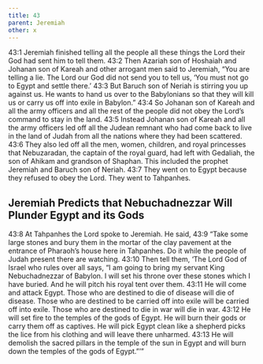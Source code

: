 ```yaml
---
title: 43
parent: Jeremiah
other: x
---
```



<a name="43:1">43:1</a> Jeremiah finished telling all the people all these things the Lord their God had sent him to tell them. <a name="43:2">43:2</a> Then Azariah son of Hoshaiah and Johanan son of Kareah and other arrogant men said to Jeremiah, “You are telling a lie. The Lord our God did not send you to tell us, ‘You must not go to Egypt and settle there.’ <a name="43:3">43:3</a> But Baruch son of Neriah is stirring you up against us. He wants to hand us over to the Babylonians so that they will kill us or carry us off into exile in Babylon.” <a name="43:4">43:4</a> So Johanan son of Kareah and all the army officers and all the rest of the people did not obey the Lord’s command to stay in the land. <a name="43:5">43:5</a> Instead Johanan son of Kareah and all the army officers led off all the Judean remnant who had come back to live in the land of Judah from all the nations where they had been scattered. <a name="43:6">43:6</a> They also led off all the men, women, children, and royal princesses that Nebuzaradan, the captain of the royal guard, had left with Gedaliah, the son of Ahikam and grandson of Shaphan. This included the prophet Jeremiah and Baruch son of Neriah. <a name="43:7">43:7</a> They went on to Egypt because they refused to obey the Lord. They went to Tahpanhes.

## Jeremiah Predicts that Nebuchadnezzar Will Plunder Egypt and its Gods

<a name="43:8">43:8</a> At Tahpanhes the Lord spoke to Jeremiah. He said, <a name="43:9">43:9</a> “Take some large stones and bury them in the mortar of the clay pavement at the entrance of Pharaoh’s house here in Tahpanhes. Do it while the people of Judah present there are watching. <a name="43:10">43:10</a> Then tell them, ‘The Lord God of Israel who rules over all says, “I am going to bring my servant King Nebuchadnezzar of Babylon. I will set his throne over these stones which I have buried. And he will pitch his royal tent over them. <a name="43:11">43:11</a> He will come and attack Egypt. Those who are destined to die of disease will die of disease. Those who are destined to be carried off into exile will be carried off into exile. Those who are destined to die in war will die in war. <a name="43:12">43:12</a> He will set fire to the temples of the gods of Egypt. He will burn their gods or carry them off as captives. He will pick Egypt clean like a shepherd picks the lice from his clothing and will leave there unharmed. <a name="43:13">43:13</a> He will demolish the sacred pillars in the temple of the sun in Egypt and will burn down the temples of the gods of Egypt.”’”